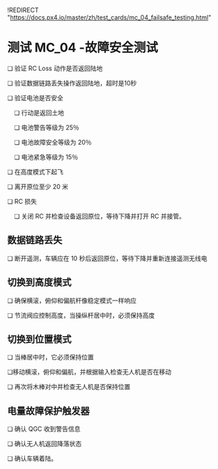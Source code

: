!REDIRECT "https://docs.px4.io/master/zh/test_cards/mc_04_failsafe_testing.html"

# 测试 MC_04 -故障安全测试

❏ 验证 RC Loss 动作是否返回陆地

❏ 验证数据链路丢失操作返回陆地，超时是10秒

❏ 验证电池是否安全

&nbsp;&nbsp;&nbsp;&nbsp;❏ 行动是返回土地

&nbsp;&nbsp;&nbsp;&nbsp;❏ 电池警告等级为 25％

&nbsp;&nbsp;&nbsp;&nbsp;❏ 电池故障安全等级为 20％

&nbsp;&nbsp;&nbsp;&nbsp;❏ 电池紧急等级为 15％

❏ 在高度模式下起飞

❏ 离开原位至少 20 米

❏ RC 损失

&nbsp;&nbsp;&nbsp;&nbsp;❏ 关闭 RC 并检查设备返回原位，等待下降并打开 RC 并接管。

## 数据链路丢失

❏ 断开遥测，车辆应在 10 秒后返回原位，等待下降并重新连接遥测无线电

## 切换到高度模式

❏ 确保横滚，俯仰和偏航杆像稳定模式一样响应

❏ 节流阀应控制高度，当操纵杆居中时，必须保持高度

## 切换到位置模式

❏ 当棒居中时，它必须保持位置

❏移动横滚，俯仰和偏航，并根据输入检查无人机是否在移动

❏ 再次将木棒对中并检查无人机是否保持位置

## 电量故障保护触发器

❏ 确认 QGC 收到警告信息

❏ 确认无人机返回降落状态

❏ 确认车辆着陆。